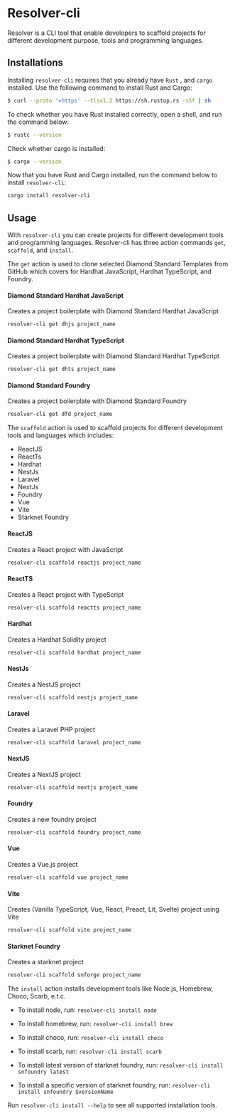 # Resolver-cli
Resolver is a CLI tool that enable developers to scaffold projects for different development purpose, tools and programming languages.

## Installations
Installing `resolver-cli` requires that you already have `Rust` , and `cargo` installed. Use the following command to install Rust and Cargo:

```sh
$ curl --proto '=https' --tlsv1.2 https://sh.rustup.rs -sSf | sh
```

To check whether you have Rust installed correctly, open a shell, and run the command below:
```sh
$ rustc --version
```

Check whether cargo is installed:
```sh
$ cargo --version
```

Now that you have Rust and Cargo installed, run the command below to install `resolver-cli`:
```sh
cargo install resolver-cli
```

## Usage
With `resolver-cli` you can create projects for different development tools and programming languages. Resolver-cli has three action commands `get`, `scaffold`, and `install`.

The `get` action is used to clone selected Diamond Standard Templates from GitHub which covers for Hardhat JavaScript, Hardhat TypeScript, and Foundry.

#### Diamond Standard Hardhat JavaScript
Creates a project boilerplate with Diamond Standard Hardhat JavaScript
```sh
resolver-cli get dhjs project_name
```

#### Diamond Standard Hardhat TypeScript
Creates a project boilerplate with Diamond Standard Hardhat TypeScript
```sh
resolver-cli get dhts project_name
```

#### Diamond Standard Foundry
Creates a project boilerplate with Diamond Standard Foundry
```sh
resolver-cli get dfd project_name
```


The `scaffold` action is used to scaffold projects for different development tools and languages which includes:
- ReactJS
- ReactTs
- Hardhat
- NestJs
- Laravel
- NextJs
- Foundry
- Vue
- Vite
- Starknet Foundry

#### ReactJS
Creates a React project with JavaScript
```sh
resolver-cli scaffold reactjs project_name
```

#### ReactTS
Creates a React project with TypeScript
```sh
resolver-cli scaffold reactts project_name
```

#### Hardhat
Creates a Hardhat Solidity project
```sh
resolver-cli scaffold hardhat project_name
```

#### NestJs
Creates a NestJS project
```sh
resolver-cli scaffold nestjs project_name
```

#### Laravel
Creates a Laravel PHP project
```sh
resolver-cli scaffold laravel project_name
```

#### NextJS
Creates a NextJS project
```sh
resolver-cli scaffold nextjs project_name
```

#### Foundry
Creates a new foundry project
```sh
resolver-cli scaffold foundry project_name
```

#### Vue
Creates a Vue.js project
```sh
resolver-cli scaffold vue project_name
```

#### Vite
Creates (Vanilla TypeScript, Vue, React, Preact, Lit, Svelte) project using Vite
```sh
resolver-cli scaffold vite project_name
```

#### Starknet Foundry
Creates a starknet project
```sh
resolver-cli scaffold snforge project_name
```

The `install` action installs development tools like Node.js, Homebrew, Choco, Scarb, e.t.c. 

- To install node, run:
```resolver-cli install node```

- To install homebrew, run:
```resolver-cli install brew```

- To install choco, run:
```resolver-cli install choco```

- To install scarb, run:
```resolver-cli install scarb```

- To install latest version of starknet foundry, run:
```resolver-cli install snfoundry latest```

- To install a specific version of starknet foundry, run:
```resolver-cli install snfoundry $versionName```

Run `resolver-cli install --help` to see all supported installation tools.
